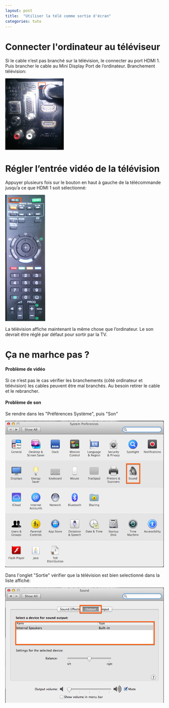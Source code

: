 ```yaml
---
layout: post
title:  "Utiliser la télé comme sortie d'écran"
categories: tuto
---
```


# Connecter l'ordinateur au téléviseur
Si le cable n’est pas branché sur la télévision, le connecter au port HDMI 1. Puis brancher le cable au Mini Display Port de l’ordinateur.
Branchement télévision:

<img src="/images/tv-branchement.png">

# Régler l’entrée vidéo de la télévision
Appuyer plusieurs fois sur le bouton en haut à gauche de la télécommande jusqu’a ce que HDMI 1 soit sélectionné:

<img src="/images/tv-telecommande.png">

La télévision affiche maintenant la même chose que l’ordinateur. Le son devrait être réglé par défaut pour sortir par la TV.

# Ça ne marhce pas ?

#### Problème de vidéo

Si ce n’est pas le cas vérifier les branchements (côté ordinateur et télévision) les cables peuvent être mal branchés. Au besoin retirer le cable et le rebrancher.

#### Problème de son

Se rendre dans les "Préférences Système", puis "Son"

<img src="/images/tv-pref-system.png">

Dans l'onglet "Sortie" vérifier que la télévision est bien selectionné dans la liste affiché:

<img src="/images/tv-pref-sound.png">
